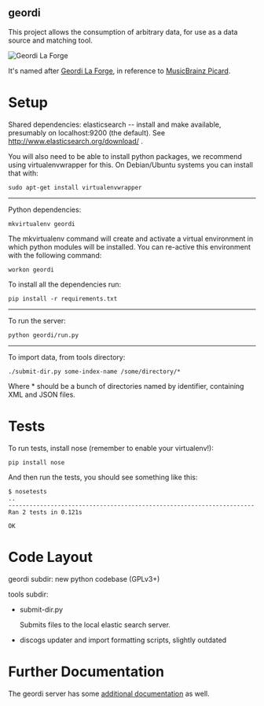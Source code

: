 geordi
-------

This project allows the consumption of arbitrary data, for use as a data source and matching tool.

![Geordi La Forge](http://images1.wikia.nocookie.net/__cb20120205164005/memoryalpha/en/images/thumb/d/d9/Geordi_La_Forge_2368.jpg/158px-Geordi_La_Forge_2368.jpg)

It's named after [Geordi La Forge](http://en.memory-alpha.org/wiki/Geordi_La_Forge), in reference to [MusicBrainz Picard](https://github.com/musicbrainz/picard).

Setup
=====

Shared dependencies: elasticsearch -- install and make available,
presumably on localhost:9200 (the default).  See
http://www.elasticsearch.org/download/ .

You will also need to be able to install python packages, we recommend
using virtualenvwrapper for this.  On Debian/Ubuntu systems you can
install that with:

`sudo apt-get install virtualenvwrapper`

----

Python dependencies:

`mkvirtualenv geordi`

The mkvirtualenv command will create and activate a virtual
environment in which python modules will be installed.  You can
re-active this environment with the following command:

`workon geordi`

To install all the dependencies run:

`pip install -r requirements.txt`

----

To run the server:

`python geordi/run.py`

----

To import data, from tools directory:

`./submit-dir.py some-index-name /some/directory/*`

Where * should be a bunch of directories named by identifier, containing XML and JSON files.

Tests
=====

To run tests, install nose (remember to enable your virtualenv!):

`pip install nose`

And then run the tests, you should see something like this:

    $ nosetests
    ..
    ----------------------------------------------------------------------
    Ran 2 tests in 0.121s
    
    OK


Code Layout
===========

geordi subdir: new python codebase (GPLv3+)

tools subdir:

 * submit-dir.py

    Submits files to the local elastic search server.

 * discogs updater and import formatting scripts, slightly outdated

Further Documentation
=====================

The geordi server has some [additional documentation](geordi/docs/index.md) as well.
